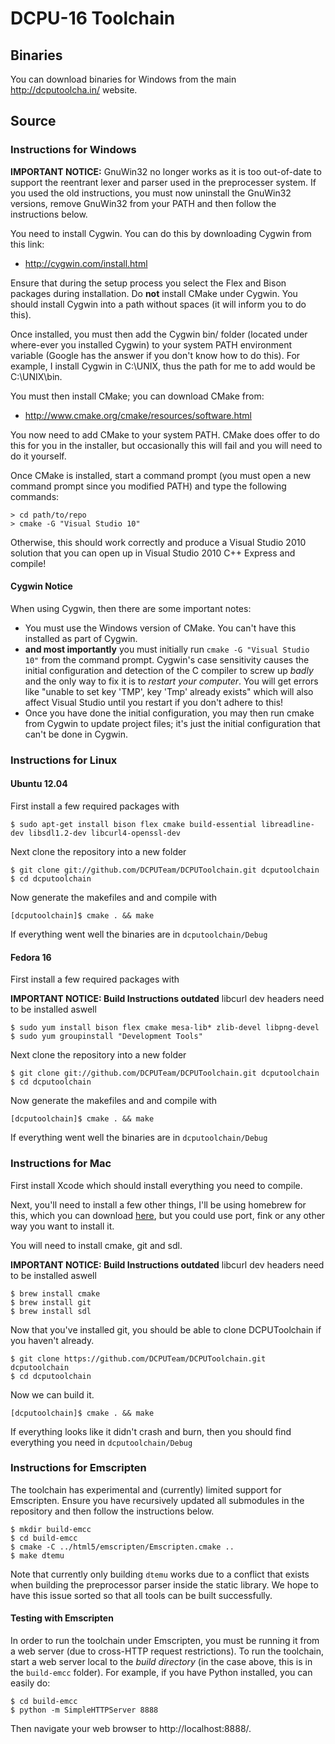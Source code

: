 # DCPU-16 Toolchain

## Binaries
You can download binaries for Windows from the main http://dcputoolcha.in/ website.

## Source

### Instructions for Windows

**IMPORTANT NOTICE:** GnuWin32 no longer works as it is too out-of-date to support the reentrant lexer and parser used in the preprocesser system.  If you used the old instructions, you must now uninstall the GnuWin32 versions, remove GnuWin32 from your PATH and then follow the instructions below.

You need to install Cygwin.  You can do this by downloading Cygwin from this link:

* http://cygwin.com/install.html

Ensure that during the setup process you select the Flex and Bison packages during installation.  Do **not** install CMake under Cygwin.  You should install Cygwin into a path without spaces (it will inform you to do this).

Once installed, you must then add the Cygwin bin/ folder (located under where-ever you installed Cygwin) to your system PATH environment variable (Google has the answer if you don't know how to do this).  For example, I install Cygwin in C:\UNIX, thus the path for me to add would be C:\UNIX\bin.

You must then install CMake; you can download CMake from:

* http://www.cmake.org/cmake/resources/software.html

You now need to add CMake to your system PATH.  CMake does offer to do this for you in the installer, but occasionally this will fail and you will need to do it yourself.

Once CMake is installed, start a command prompt (you must open a new command prompt since you modified PATH) and type the following commands:

```
> cd path/to/repo
> cmake -G "Visual Studio 10"
```

Otherwise, this should work correctly and produce a Visual Studio 2010 solution that you can open up in Visual Studio 2010 C++ Express and compile!

#### Cygwin Notice

When using Cygwin, then there are some important notes:

* You must use the Windows version of CMake.  You can't have this installed as part of Cygwin.
* **and most importantly** you must initially run `cmake -G "Visual Studio 10"` from the command prompt.  Cygwin's case sensitivity causes the initial configuration and detection of the C compiler to screw up _badly_ and the only way to fix it is to _restart your computer_. You will get errors like "unable to set key 'TMP', key 'Tmp' already exists" which will also affect Visual Studio until you restart if you don't adhere to this!
* Once you have done the initial configuration, you may then run cmake from Cygwin to update project files; it's just the initial configuration that can't be done in Cygwin.

### Instructions for Linux

#### Ubuntu 12.04

First install a few required packages with

```
$ sudo apt-get install bison flex cmake build-essential libreadline-dev libsdl1.2-dev libcurl4-openssl-dev 
```

Next clone the repository into a new folder

```
$ git clone git://github.com/DCPUTeam/DCPUToolchain.git dcputoolchain
$ cd dcputoolchain
```

Now generate the makefiles and and compile with

```
[dcputoolchain]$ cmake . && make
```

If everything went well the binaries are in ```dcputoolchain/Debug```

#### Fedora 16
First install a few required packages with

**IMPORTANT NOTICE: Build Instructions outdated** libcurl dev headers need to be installed aswell

```
$ sudo yum install bison flex cmake mesa-lib* zlib-devel libpng-devel
$ sudo yum groupinstall "Development Tools"
```

Next clone the repository into a new folder

```
$ git clone git://github.com/DCPUTeam/DCPUToolchain.git dcputoolchain
$ cd dcputoolchain
```

Now generate the makefiles and and compile with

```
[dcputoolchain]$ cmake . && make
```

If everything went well the binaries are in ```dcputoolchain/Debug```

### Instructions for Mac

First install Xcode which should install everything you need to compile.

Next, you'll need to install a few other things, I'll be using homebrew for this, which you can download [here](https://github.com/mxcl/homebrew/wiki/installation), but you could use port, fink or any other way you want to install it.

You will need to install cmake, git and sdl.

**IMPORTANT NOTICE: Build Instructions outdated** libcurl dev headers need to be installed aswell

```
$ brew install cmake
$ brew install git
$ brew install sdl
```

Now that you've installed git, you should be able to clone DCPUToolchain if you haven't already.

```
$ git clone https://github.com/DCPUTeam/DCPUToolchain.git dcputoolchain
$ cd dcputoolchain
```

Now we can build it.

```
[dcputoolchain]$ cmake . && make
```

If everything looks like it didn't crash and burn, then you should find everything you need in ```dcputoolchain/Debug```

### Instructions for Emscripten

The toolchain has experimental and (currently) limited support for Emscripten.  Ensure you have recursively updated all submodules
in the repository and then follow the instructions below.

```
$ mkdir build-emcc
$ cd build-emcc
$ cmake -C ../html5/emscripten/Emscripten.cmake .. 
$ make dtemu
```

Note that currently only building `dtemu` works due to a conflict that exists when building the preprocessor parser inside the
static library.  We hope to have this issue sorted so that all tools can be built successfully.

#### Testing with Emscripten

In order to run the toolchain under Emscripten, you must be running it from a web server (due to cross-HTTP request restrictions).  To run the
toolchain, start a web server local to the _build directory_ (in the case above, this is in the `build-emcc` folder).  For example,
if you have Python installed, you can easily do:

```
$ cd build-emcc
$ python -m SimpleHTTPServer 8888
```

Then navigate your web browser to http://localhost:8888/.

